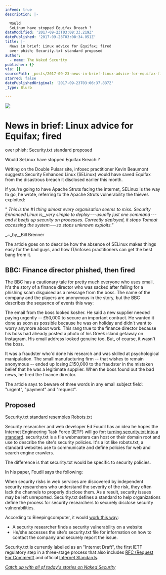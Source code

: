 ```yaml
---
inFeed: true
description: |-

  Would
  SeLinux have stopped Equifax Breach ?
dateModified: '2017-09-23T03:08:33.219Z'
datePublished: '2017-09-23T03:08:34.051Z'
title: |-
  News in brief: Linux advice for Equifax; fired
  over phish; Security.txt standard proposed 
author:
  - name: The Naked Security
publisher: {}
via: {}
sourcePath: _posts/2017-09-23-news-in-brief-linux-advice-for-equifax-fired-over-phish-s.md
starred: false
datePublishedOriginal: '2017-09-23T03:06:37.837Z'
_type: Blurb

---
```

![](https://the-grid-user-content.s3-us-west-2.amazonaws.com/c2583c74-97a8-4483-93d1-39e9dc32878e.png)

# News in brief: Linux advice for Equifax; fired
over phish; Security.txt standard proposed 

Would
SeLinux have stopped Equifax Breach ?

Writing
on the Double Pulsar site, infosec practitioner Kevin Beaumont
suggests Security
Enhanced Linux (SELinux) would have saved Equifax from
the disastrous
breach it
disclosed earlier this month.

If you're going to have Apache Struts facing the internet, SELinux is
the way to go, he wrote, referring to the Apache
Struts vulnerability the thieves exploited:

" _This is the \#1 thing almost every organisation seems to miss. Security
Enhanced Linux is__very
simple to deploy --- usually just one command --- and it
beefs up security on processes. Correctly deployed, it stops Tomcat
accessing the system --- so stops unknown exploits."_

_~_by__Bill Brenner

The
article goes on to describe how the absence of SELinux makes things
easy for the bad guys, and how IT/infosec practitioners can get the
best bang from it.

## BBC: Finance director phished, then fired

The BBC has a cautionary tale for pretty much everyone who uses
email. It's the story of a finance director who was sacked after
falling for a phishing scam disguised as a message from the boss. The
name of the company and the players are anonymous in the story, but
the BBC describes the sequence of events this way:

The email from
the boss looked kosher. He said a new supplier needed paying urgently
-- £50,000 to secure an important contract. He wanted it done as
soon as possible because he was on holiday and didn't want to worry
anymore about work. This rang true to the finance director because
his boss had already posted a photo of his Greek island getaway on
Instagram. His email address looked genuine too. But, of course, it
wasn't the boss.

It was a fraudster who'd done his research and was
skilled at psychological manipulation. The small manufacturing firm --
that wishes to remain anonymous -- ended up losing £150,000 to the
fraudster in the mistaken belief that he was a legitimate supplier.
When the boss found out the bad news, he fired the finance director.

The article says to beware of three words in any email subject
field: "urgent", "payment" and "request".

## Proposed
Security.txt standard resembles Robots.txt

Security researcher and web developer Ed Foudil has an idea he
hopes the Internet Engineering Task Force (IETF) will go for:
[turning security.txt
into a standard][0]. security.txt is a file webmasters can
host on their domain root and use to describe the site's security
policies. It's a lot like robots.txt, a standard websites use
to communicate and define policies for web and search engine
crawlers.

The difference is that security.txt would be specific to security
policies.

In his paper, Foudil says the following:

When security risks in web services are discovered by
independent security researchers who understand the severity of the
risk, they often lack the channels to properly disclose them. As a
result, security issues may be left unreported. Security.txt defines
a standard to help organizations define the process for security
researchers to securely disclose security vulnerabilities.

According to Bleepingcomputer, it would [work
this way][1]:

* A security researcher finds a
security vulnerability on a website 
* He/she accesses the site's security.txt file for
information on how to contact the company and securely report the
issue. 

Security.txt is currently labelled as an "Internet Draft", the
first IETF regulatory step in a three-stage process that also
includes [RFC
(Request For Comment)][2] and official [Internet
Standards][3].

_[Catch
up with all of today's stories on Naked Security][4]_

[0]: https://www.ietf.org/id/draft-foudil-securitytxt-00.txt
[1]: https://www.bleepingcomputer.com/news/security/security-txt-standard-proposed-similar-to-robots-txt/
[2]: https://en.wikipedia.org/wiki/Request_for_Comments
[3]: https://en.wikipedia.org/wiki/Internet_Standard
[4]: https://nakedsecurity.sophos.com/2017/09/19/